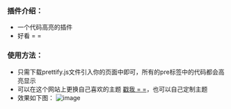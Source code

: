 ### 插件介绍：
* 一个代码高亮的插件
* 好看 = =

### 使用方法：
  
* 只需下载prettify.js文件引入你的页面中即可，所有的pre标签中的代码都会高亮显示
* 可以在这个网站上更换自己喜欢的主题 [戳我 = =](https://jmblog.github.io/color-themes-for-google-code-prettify/)，也可以自己定制主题
* 效果如下图：
![image](https://user-images.githubusercontent.com/9162319/29349197-071d4374-828b-11e7-83b0-fa49b324671f.gif)

